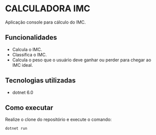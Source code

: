 # CALCULADORA IMC

Aplicação console para cálculo do IMC.

## Funcionalidades

- Calcula o IMC.
- Classifica o IMC.
- Calcula o peso que o usuário deve ganhar ou perder para chegar ao IMC ideal.

## Tecnologias utilizadas
 
- dotnet 6.0

## Como executar
 Realize o clone do repositório e execute o comando:
 
 ```
 dotnet run 
 ```
